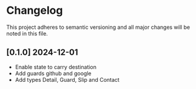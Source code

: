 # Changelog

This project adheres to semantic versioning and all major changes will
be noted in this file.

## [0.1.0] 2024-12-01

- Enable state to carry destination
- Add guards github and google
- Add types Detail, Guard, Slip and Contact
